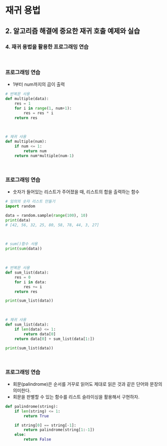 # 재귀 용법

## 2. 알고리즘 해결에 중요한 재귀 호출 예제와 실습

### 4. 재귀 용법을 활용한 프로그래밍 연습



<br/>

### 프로그래밍 연습

- 1부터 num까지의 곱이 출력

```python
# 반복문 사용
def multiple(data):
    res = 1
	for i in range(1, num+1):
        res = res * i
    return res
```

<br/>

```python
# 재귀 사용
def multiple(num):
    if num <= 1:
        return num
    return num*multiple(num-1)
```



<br/>

### 프로그래밍 연습

- 숫자가 들어있는 리스트가 주어졌을 때, 리스트의 합을 출력하는 함수

```python
# 임의의 숫자 리스트 만들기
import random

data = random.sample(range(100), 10)
print(data)
# [42, 56, 32, 25, 80, 58, 78, 44, 3, 27]
```

<br/>

```python
# sum()함수 사용
print(sum(data))
```

<br/>

```python
# 반복문 사용
def sum_list(data):
    res = 0
    for i in data:
        res += i
    return res

print(sum_list(data))
```

<br/>

```python
# 재귀 사용
def sum_list(data):
    if len(data) <= 1:
        return data[0]
    return data[0] + sum_list(data[1:])

print(sum_list(data))
```



<br/>

### 프로그래밍 연습

- 회문(palindrome)은 순서를 거꾸로 읽어도 제대로 읽은 것과 같은 단어와 문장의 의미한다.
- 회문을 판별할 수 있는 함수를 리스트 슬라이싱을 활용해서 구현하자.

```python
def palindrome(string):
    if len(string) <= 1:
        return True

    if string[0] == string[-1]:
        return palindrome(string[1:-1])
    else:
        return False
```





<br/><br/>